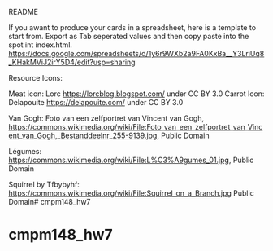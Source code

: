 README


If you awant to produce your cards in a spreadsheet, here is a template to start from. Export as Tab seperated values and then copy paste into the spot int index.html. 
https://docs.google.com/spreadsheets/d/1y6r9WXb2a9FA0KxBa__Y3LriUq8_KHakMViJ2irY5D4/edit?usp=sharing


Resource Icons:

Meat icon: Lorc https://lorcblog.blogspot.com/ under CC BY 3.0
Carrot Icon: Delapouite https://delapouite.com/ under CC BY 3.0


Van Gogh: Foto van een zelfportret van Vincent van Gogh, https://commons.wikimedia.org/wiki/File:Foto_van_een_zelfportret_van_Vincent_van_Gogh,_Bestanddeelnr_255-9139.jpg, Public Domain

Légumes: https://commons.wikimedia.org/wiki/File:L%C3%A9gumes_01.jpg, Public Domain

Squirrel by Tfbybyhf: https://commons.wikimedia.org/wiki/File:Squirrel_on_a_Branch.jpg  Public Domain# cmpm148_hw7
# cmpm148_hw7
